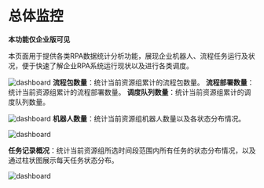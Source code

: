 # 总体监控
**本功能仅企业版可见**

本页面用于提供各类RPA数据统计分析功能，展现企业机器人、流程任务运行及状况，便于快速了解企业RPA系统运行现状以及进行各类调度。

![dashboard](https://docimages.blob.core.chinacloudapi.cn/images/Console/Dashboard/V3Dashboard1.png)
**流程包数量**：统计当前资源组累计的流程包数量。
**流程部署数量**：统计当前资源组累计的流程部署数量。
**调度队列数量**：统计当前资源组累计的调度队列数量。





![dashboard](https://docimages.blob.core.chinacloudapi.cn/images/Console/dashboard-2.png)
**机器人数量**：统计当前资源组机器人数量以及各状态分布情况。

![dashboard](https://docimages.blob.core.chinacloudapi.cn/images/Console/Dashboard/V3Dashboard2.png)

**任务记录概况**：统计当前资源组所选时间段范围内所有任务的状态分布情况，以及通过柱状图展示每天任务状态分布。

![dashboard](https://docimages.blob.core.chinacloudapi.cn/images/Console/Dashboard/V3Dashboard3.png)




